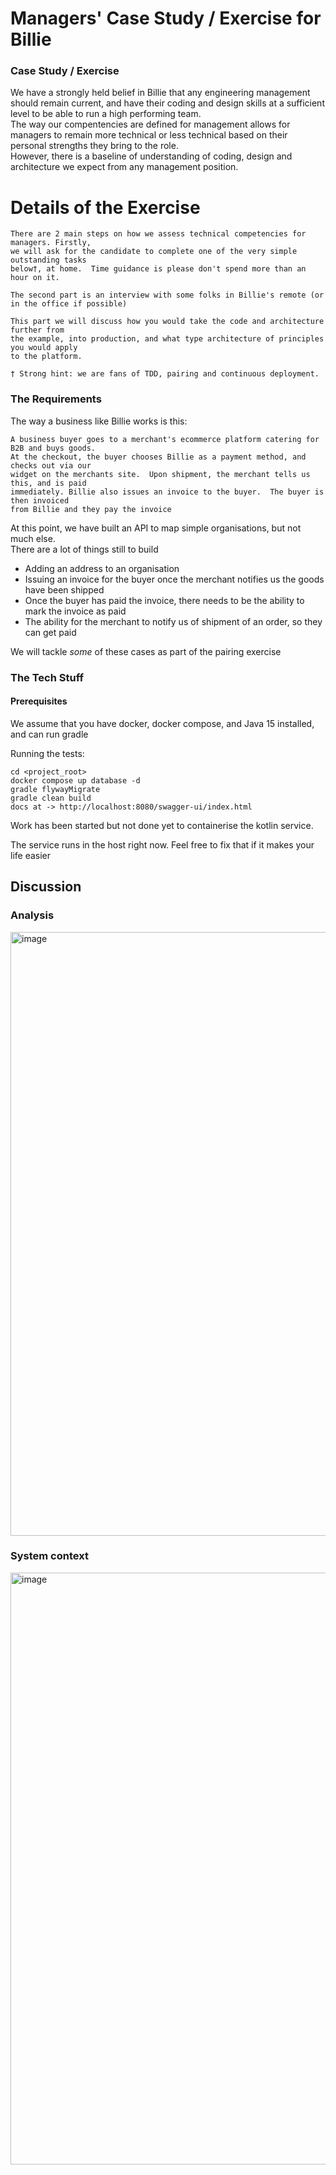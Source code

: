 Managers' Case Study / Exercise for Billie
=============
### Case Study / Exercise
We have a strongly held belief in Billie that any engineering management should remain current, and have their coding and design 
skills at a sufficient level to be able to run a high performing team.  
The way our compentencies are defined for management allows for managers to remain more technical or less technical based on their personal strengths they 
bring to the role.  
However, there is a baseline of understanding of coding, design and architecture we expect from any management position.


Details of the Exercise
====
``` 
There are 2 main steps on how we assess technical competencies for managers. Firstly, 
we will ask for the candidate to complete one of the very simple outstanding tasks
below†, at home.  Time guidance is please don't spend more than an hour on it. 

The second part is an interview with some folks in Billie's remote (or in the office if possible)

This part we will discuss how you would take the code and architecture further from
the example, into production, and what type architecture of principles you would apply
to the platform.

† Strong hint: we are fans of TDD, pairing and continuous deployment.
```


### The Requirements

The way a business like Billie works is this:

```
A business buyer goes to a merchant's ecommerce platform catering for B2B and buys goods. 
At the checkout, the buyer chooses Billie as a payment method, and checks out via our 
widget on the merchants site.  Upon shipment, the merchant tells us this, and is paid
immediately. Billie also issues an invoice to the buyer.  The buyer is then invoiced 
from Billie and they pay the invoice
```

At this point, we have built an API to map simple organisations, but not much else.  
There are a lot of things still to build
* Adding an address to an organisation
* Issuing an invoice for the buyer once the merchant notifies us the goods have been shipped
* Once the buyer has paid the invoice, there needs to be the ability to mark the invoice as paid 
* The ability for the merchant to notify us of shipment of an order, so they can get paid

We will tackle _some_ of these cases as part of the pairing exercise



### The Tech Stuff
#### Prerequisites
We assume that you have docker, docker compose, and Java 15 installed, and can run gradle

Running the tests:
```shell
cd <project_root>
docker compose up database -d
gradle flywayMigrate
gradle clean build
docs at -> http://localhost:8080/swagger-ui/index.html
```
Work has been started but not done yet to containerise the kotlin service.

The service runs in the host right now.  Feel free to fix that if it makes your life easier

## Discussion
### Analysis
<img width="966" alt="image" src="https://github.com/aputivlskiy/pairing-exercise/assets/6245715/7f7f3c98-575f-4b07-836b-cd8a563279e6">

### System context
<img width="947" alt="image" src="https://github.com/aputivlskiy/pairing-exercise/assets/6245715/28742b19-35a6-4640-bc92-3b8424398813">

